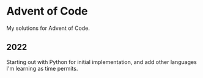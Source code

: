 # Advent of Code

My solutions for Advent of Code.

## 2022

Starting out with Python for initial implementation, and add other languages I'm learning as time permits.
